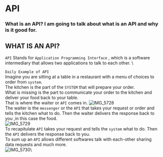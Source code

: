 # API
### What is an API? I am going to talk about what is an API and why is it good for.
## WHAT IS AN API?
`API` Stands for `Application Programming Interface` , which is a software intermediary that allows two applications to talk to each other. \

`Daily Example of API` \
Imagine you are sitting at a table in a restaurant with a menu of choices to order from `system`. \
The kitchen is the part of the `SYSTEM` that will prepare your order.\
What is missing is the part to communicate your order to the kitchen and deliver your food back to your table.\
That is where the waiter or `API` comes in.
![IMG_5728](https://user-images.githubusercontent.com/80548418/202853579-8ee2887c-60a8-4ef4-b3fe-6cefc1eee598.jpg)\
The waiter is the `messenger` or the `API` that takes your request or order and tells the kitchen what to do. Then the waiter delivers the response back to you ,in this case the food.\
![IMG_5729](https://user-images.githubusercontent.com/80548418/202853608-7356f883-4e4c-4c31-9108-b8aeb0c1ba69.jpg)\
To recapitulate `API` takes your request and tells the `system` what to do. Then the `API` delivers the response back to you.\
To sum up an `API` allows different softwares talk with each-other sharing data requests and much more.\
![IMG_5730](https://user-images.githubusercontent.com/80548418/202853610-1e52abe9-b596-4b39-9324-649b6c133baa.jpg)\
